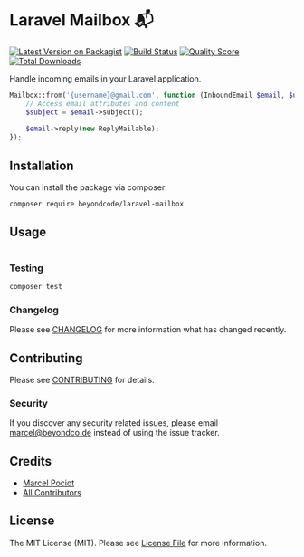 # Laravel Mailbox 📬

[![Latest Version on Packagist](https://img.shields.io/packagist/v/beyondcode/laravel-mailbox.svg?style=flat-square)](https://packagist.org/packages/beyondcode/laravel-mailbox)
[![Build Status](https://img.shields.io/travis/beyondcode/laravel-mailbox/master.svg?style=flat-square)](https://travis-ci.org/beyondcode/laravel-mailbox)
[![Quality Score](https://img.shields.io/scrutinizer/g/beyondcode/laravel-mailbox.svg?style=flat-square)](https://scrutinizer-ci.com/g/beyondcode/laravel-mailbox)
[![Total Downloads](https://img.shields.io/packagist/dt/beyondcode/laravel-mailbox.svg?style=flat-square)](https://packagist.org/packages/beyondcode/laravel-mailbox)

Handle incoming emails in your Laravel application.

``` php
Mailbox::from('{username}@gmail.com', function (InboundEmail $email, $username) {
    // Access email attributes and content
    $subject = $email->subject();
    
    $email->reply(new ReplyMailable);
});
```

## Installation

You can install the package via composer:

```bash
composer require beyondcode/laravel-mailbox
```

## Usage

``` php

```

### Testing

``` bash
composer test
```

### Changelog

Please see [CHANGELOG](CHANGELOG.md) for more information what has changed recently.

## Contributing

Please see [CONTRIBUTING](CONTRIBUTING.md) for details.

### Security

If you discover any security related issues, please email marcel@beyondco.de instead of using the issue tracker.

## Credits

- [Marcel Pociot](https://github.com/mpociot)
- [All Contributors](../../contributors)

## License

The MIT License (MIT). Please see [License File](LICENSE.md) for more information.
